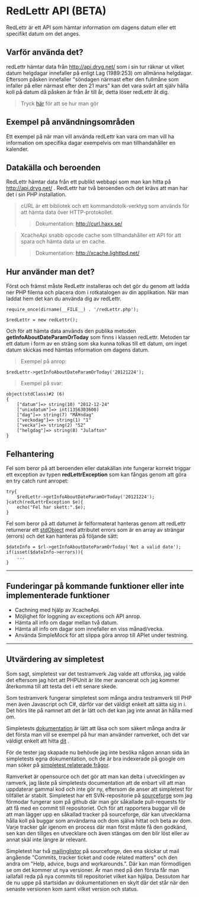 # RedLettr API (BETA)

RedLettr är ett API som hämtar information om dagens datum eller ett specifikt datum om det anges.

## Varför använda det?
redLettr hämtar data från http://api.dryg.net/ som i sin tur räknar ut vilket datum helgdagar innefaller på enligt Lag (1989:253) om allmänna helgdagar.
Eftersom påsken innefaller "söndagen närmast efter den fullmåne som infaller på eller närmast efter den 21 mars" kan det vara svårt att själv hålla koll på datum då påsken är från år till år, detta löser redLettr åt dig. 


>Tryck [här][] för att se hur man gör

## Exempel på användningsområden
Ett exempel på när man vill använda redLettr kan vara om man vill ha information om specifika dagar exempelvis om man tillhandahåller en kalender.

## Datakälla och beroenden

RedLettr hämtar data från ett publikt webbapi som man kan hitta på http://api.dryg.net/ .
RedLettr har två beroenden och det krävs att man har det i sin PHP installation.

> cURL är ett bibliotek och ett kommandotolk-verktyg som används för att hämta data över HTTP-protokollet.
>> Dokumentation: http://curl.haxx.se/

> XcacheApi snabb opcode cache som tillhandahåller ett API för att spara och hämta data ur en cache.
>> Dokumentation: http://xcache.lighttpd.net/ 

## Hur använder man det?

Först och främst måste RedLettr installeras och det gör du genom att ladda ner PHP filerna och placera dom i rotkatalogen av din applikation.
När man laddat hem det kan du använda dig av redLettr.

	require_once(dirname(__FILE__) . '/redLettr.php');

	$redLettr = new redLettr();

Och för att hämta data används den publika metoden **getInfoAboutDateParamOrToday** som finns i klassen redLettr. Metoden tar ett datum i form av en sträng som ska kunna tolkas till ett datum, om inget datum skickas med hämtas information om dagens datum.
> Exempel på anrop:
	
	$redLettr->getInfoAboutDateParamOrToday('20121224');

> Exempel på svar:
	
	object(stdClass)#2 (6) 
	{ 
		["datum"]=> string(10) "2012-12-24" 
		["unixdatum"]=> int(1356303600) 
		["dag"]=> string(7) "MÃ¥ndag" 
		["veckodag"]=> string(1) "1" 
		["vecka"]=> string(2) "52" 
		["helgdag"]=> string(8) "Julafton" 
	}

## Felhantering
Fel som beror på att beroenden eller datakällan inte fungerar korrekt triggar ett exception av typen **redLettrException** som kan fångas genom att göra en try catch runt anropet:

	try{
		$redLettr->getInfoAboutDateParamOrToday('20121224');
	}catch(redLettrException $e){
		echo("Fel har skett:".$e);
	}

Fel som beror på att datumet är felformaterat hanteras genom att redLettr returnerar ett [stdObject][] med attributet errors som är en array av strängar (errors) och det kan hanteras på följande sätt:

	$dateInfo = $rl->getInfoAboutDateParamOrToday('Not a valid date');
	if(isset($dateInfo->errors)){
		...
	}

***

## Funderingar på kommande funktioner eller inte implementerade funktioner

* Cachning med hjälp av XcacheApi.
* Möjlighet för loggning av exceptions och API anrop.
* Hämta all info om dagar mellan två datum.
* Hämta all info om dagar som innefaller en viss månad/vecka.
* Använda SimpleMock för att slippa göra anrop till APIet under testning.

---

## Utvärdering av simpletest

Som sagt, simpletest var det testramverk Jag valde att utforska, jag valde det eftersom jag hört att PHPUnit är lite mer avancerat och jag kommer återkomma till att testa det i ett senare skede.

Som testramverk fungerar simpletest som många andra testramverk till PHP men även Javascript och C#, därför var det väldigt enkelt att sätta sig in i. Det hörs lite på namnet att det är lätt och det kan jag inte annat än hålla med om. 

Simpletests [dokumentation][] är lätt att läsa och som säkert många andra är det första man vill se exempel på hur man använder ramverket, och det var väldigt enkelt att hitta [dit][] .

För de tester jag skapade nu behövde jag inte besöka någon annan sida än simpletests egna dokumentation, och de är bra indexerade på google om man söker på [simpletest relaterade frågor][]. 

Ramverket är opensource och det gör att man kan delta i utvecklingen av ramverk, jag läste på simpletests documentation att de enbart vill att man uppdaterar gammal kod och inte gör ny, eftersom de anser att simpletest för tillfället är stabilt. Simpletest har ett SVN-repositorie på [sourceforge][] som jag förmodar fungerar som på github där man gör såkallade pull-requests för att få med en commit till repositoriet. Och för att rapportera buggar vill de att man lägger upp en såkallad tracker på sourceforge, där kan utvecklarna hålla koll på buggar som användarna och dom själva hittat och beta av dom. Varje tracker går igenom en process där man först måste få den godkänd, sen kan den tillges en utvecklare och även stängas om den blir löst eller av annat skäl inte längre är relevant. 

Simpletest har två [mailinglistor][] på sourceforge, den ena skickar ut mail angående "Commits, tracker ticket and code related matters" och den andra om "Help, advice, bugs and workarounds.". Där kan man förmodligen se om det kommer ut nya versioner. Är man med på den första får man iallafall reda på nya commits till repositoriet vilket kan hjälpa. Dessutom har de nu uppe på startsidan av dokumentationen en skylt där det står när den senaste versionen kom samt vilket version och status. 

[stdObject]: http://php.net/manual/en/reserved.classes.php "Documentation för stdObject"
[här]: https://github.com/sjolinjohan180/redLettr#hur-anv%C3%A4nder-man-det "Tryck här"
[dokumentation]: http://simpletest.org/index.html "simpletest dokumentation"
[dit]: http://simpletest.org/en/start-testing.html "länk till kom-igång sida"
[simpletest relaterade frågor]: http://goo.gl/vF5Rw "sökning på mock"
[sourceforge]: http://sourceforge.net/projects/simpletest/ "simpletest på sourceforge"
[mailinglistor]: http://sourceforge.net/mail/?group_id=76550 "simpletests mailing listor"